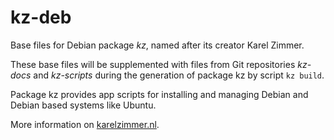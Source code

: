 # kz-deb

Base files for Debian package *kz*, named after its creator Karel Zimmer.

These base files will be supplemented with files from Git repositories *kz-docs* and *kz-scripts* during the generation of package kz by script `kz build`.

Package kz provides app scripts for installing and managing Debian and Debian based systems like Ubuntu.

More information on [karelzimmer.nl](https://karelzimmer.nl).
